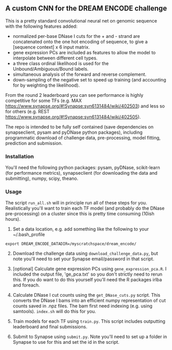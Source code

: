 ## A custom CNN for the DREAM ENCODE challenge

This is a pretty standard convolutional neural net on genomic sequence with the following features added:
* normalized per-base DNase I cuts for the + and - strand are concatenated onto the one hot encoding of sequence, to give a [sequence context] x 6 input matrix.
* gene expression PCs are included as features to allow the model to interpolate between different cell types.
* a three class ordinal likelihood is used for the Unbound/Ambiguous/Bound labels.
* simultaneous analysis of the forward and reverse complement.
* down-sampling of the negative set to speed up training (and accounting for by weighting the likelihood). 

From the round 2 leaderboard you can see performance is highly competitive for some TFs (e.g. MAX https://www.synapse.org/#!Synapse:syn6131484/wiki/402503) and less so for others (e.g. REST https://www.synapse.org/#!Synapse:syn6131484/wiki/402505).

The repo is intended to be fully self contained (save dependencies on synapseclient, pysam and pyDNase python packages), including programmatic download of challenge data, pre-processing, model fitting, prediction and submission.

### Installation

You'll need the following python packages: pysam, pyDNase, scikit-learn (for performance metrics), synapseclient (for downloading the data and submitting), numpy, scipy, theano. 

### Usage

The script `run_all.sh` will in principle run all of these steps for you. Realistically you'll want to train each TF model (and probably do the DNase pre-processing) on a cluster since this is pretty time consuming (10ish hours). 

1. Set a data location, e.g. add something like the following to your ~/.bash_profile
```
export DREAM_ENCODE_DATADIR=/myscratchspace/dream_encode/
```

2. Download the challenge data using `download_challenge_data.py`, but note you'll need to set your Synapse email/password in that script.

3. [optional] Calculate gene expression PCs using `gene_expression_pca.R`. I included the output file, 'ge_pca.txt' so you don't strictly need to rerun this. If you do want to do this yourself you'll need the R packages irlba and foreach.

4. Calculate DNase I cut counts using the `get_DNase_cuts.py` script. This converts the DNase I bams into an efficient numpy representation of cut counts saved in .npz files. The bam first need indexing (e.g. using samtools). `index.sh` will do this for you. 

5. Train models for each TF using `train.py`. This script includes outputting leaderboard and final submissions.

6. Submit to Synapse using `submit.py`. Note you'll need to set up a folder in Synapse to use for this and set the id in the script. 